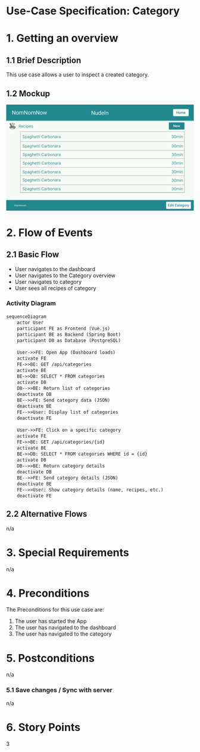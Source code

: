 # Use-Case Specification: Category

# 1. Getting an overview

## 1.1 Brief Description
This use case allows a user to inspect a created category. 

## 1.2 Mockup
![Mockup viewing a category](mockups/Kategorie.png)

# 2. Flow of Events

## 2.1 Basic Flow
- User navigates to the dashboard
- User navigates to the Category overview
- User navigates to category
- User sees all recipes of category

### Activity Diagram
```mermaid
sequenceDiagram
    actor User
    participant FE as Frontend (Vue.js)
    participant BE as Backend (Spring Boot)
    participant DB as Database (PostgreSQL)

    User->>FE: Open App (Dashboard loads)
    activate FE
    FE->>BE: GET /api/categories
    activate BE
    BE->>DB: SELECT * FROM categories
    activate DB
    DB-->>BE: Return list of categories
    deactivate DB
    BE-->>FE: Send category data (JSON)
    deactivate BE
    FE-->>User: Display list of categories
    deactivate FE

    User->>FE: Click on a specific category
    activate FE
    FE->>BE: GET /api/categories/{id}
    activate BE
    BE->>DB: SELECT * FROM categories WHERE id = {id}
    activate DB
    DB-->>BE: Return category details
    deactivate DB
    BE-->>FE: Send category details (JSON)
    deactivate BE
    FE-->>User: Show category details (name, recipes, etc.)
    deactivate FE
```

## 2.2 Alternative Flows
n/a

# 3. Special Requirements
n/a

# 4. Preconditions
The Preconditions for this use case are:
1. The user has started the App
2. The user has navigated to the dashboard
3. The user has navigated to the category

# 5. Postconditions
n/a

### 5.1 Save changes / Sync with server
n/a
# 6. Story Points
3